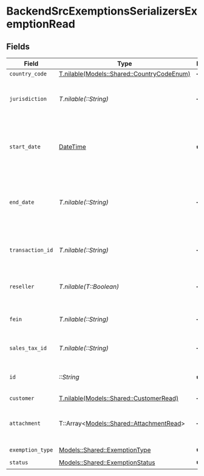 # BackendSrcExemptionsSerializersExemptionRead


## Fields

| Field                                                                                | Type                                                                                 | Required                                                                             | Description                                                                          |
| ------------------------------------------------------------------------------------ | ------------------------------------------------------------------------------------ | ------------------------------------------------------------------------------------ | ------------------------------------------------------------------------------------ |
| `country_code`                                                                       | [T.nilable(Models::Shared::CountryCodeEnum)](../../models/shared/countrycodeenum.md) | :heavy_minus_sign:                                                                   | N/A                                                                                  |
| `jurisdiction`                                                                       | *T.nilable(::String)*                                                                | :heavy_minus_sign:                                                                   | The jurisdiction identifier for the exemption                                        |
| `start_date`                                                                         | [DateTime](https://ruby-doc.org/stdlib-2.6.1/libdoc/date/rdoc/DateTime.html)         | :heavy_check_mark:                                                                   | Start date for the exemption validity period (YYYY-MM-DD format)                     |
| `end_date`                                                                           | *T.nilable(::String)*                                                                | :heavy_minus_sign:                                                                   | End date for the exemption validity period (YYYY-MM-DD format)                       |
| `transaction_id`                                                                     | *T.nilable(::String)*                                                                | :heavy_minus_sign:                                                                   | Unique identifier for the transaction, if applicable                                 |
| `reseller`                                                                           | *T.nilable(T::Boolean)*                                                              | :heavy_minus_sign:                                                                   | Indicates whether the exemption is for a reseller                                    |
| `fein`                                                                               | *T.nilable(::String)*                                                                | :heavy_minus_sign:                                                                   | Federal Employer Identification Number                                               |
| `sales_tax_id`                                                                       | *T.nilable(::String)*                                                                | :heavy_minus_sign:                                                                   | Sales tax ID for the exemption                                                       |
| `id`                                                                                 | *::String*                                                                           | :heavy_check_mark:                                                                   | Unique identifier for the exemption                                                  |
| `customer`                                                                           | [T.nilable(Models::Shared::CustomerRead)](../../models/shared/customerread.md)       | :heavy_minus_sign:                                                                   | N/A                                                                                  |
| `attachment`                                                                         | T::Array<[Models::Shared::AttachmentRead](../../models/shared/attachmentread.md)>    | :heavy_minus_sign:                                                                   | List of attachments related to the exemption                                         |
| `exemption_type`                                                                     | [Models::Shared::ExemptionType](../../models/shared/exemptiontype.md)                | :heavy_check_mark:                                                                   | N/A                                                                                  |
| `status`                                                                             | [Models::Shared::ExemptionStatus](../../models/shared/exemptionstatus.md)            | :heavy_check_mark:                                                                   | N/A                                                                                  |